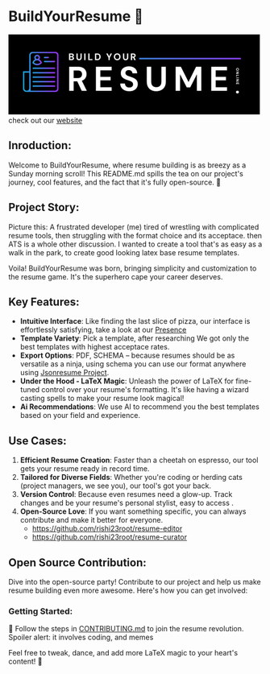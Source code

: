 # BuildYourResume 🚀

<!-- incert logo here -->

![logo](/public/opengraph-image.jpg)
<br/>
check out our [website](https://buildyourresume.online/)

## Inroduction:

Welcome to BuildYourResume, where resume building is as breezy as a Sunday morning scroll! This README.md spills the tea on our project's journey, cool features, and the fact that it's fully open-source. 🎉

## Project Story:

Picture this: A frustrated developer (me) tired of wrestling with complicated resume tools, then struggling with the format choice and its acceptace. then ATS is a whole other discussion. I wanted to create a tool that's as easy as a walk in the park, to create good looking latex base resume templates.

Voila! BuildYourResume was born, bringing simplicity and customization to the resume game. It's the superhero cape your career deserves.

## Key Features:

- **Intuitive Interface**: Like finding the last slice of pizza, our interface is effortlessly satisfying, take a look at our [Presence](https://buildyourresume.online/)
- **Template Variety**: Pick a template, after researching We got only the best templates with highest acceptace rates.
- **Export Options**: PDF, SCHEMA – because resumes should be as versatile as a ninja, using schema you can use our format anywhere using [Jsonresume Project](https://jsonresume.org/).
- **Under the Hood - LaTeX Magic**: Unleash the power of LaTeX for fine-tuned control over your resume's formatting. It's like having a wizard casting spells to make your resume look magical!
- **Ai Recommendations**: We use AI to recommend you the best templates based on your field and experience.

## Use Cases:

1. **Efficient Resume Creation**: Faster than a cheetah on espresso, our tool gets your resume ready in record time.
2. **Tailored for Diverse Fields**: Whether you're coding or herding cats (project managers, we see you), our tool's got your back.
3. **Version Control**: Because even resumes need a glow-up. Track changes and be your resume's personal stylist, easy to access .
4. **Open-Source Love**: If you want something specific, you can always contribute and make it better for everyone.
   - https://github.com/rishi23root/resume-editor
   - https://github.com/rishi23root/resume-curator

## Open Source Contribution:

Dive into the open-source party! Contribute to our project and help us make resume building even more awesome. Here's how you can get involved:

### Getting Started:

🕺 Follow the steps in [CONTRIBUTING.md](link_to_contributing_file) to join the resume revolution. Spoiler alert: it involves coding, and memes

Feel free to tweak, dance, and add more LaTeX magic to your heart's content! 🎉
